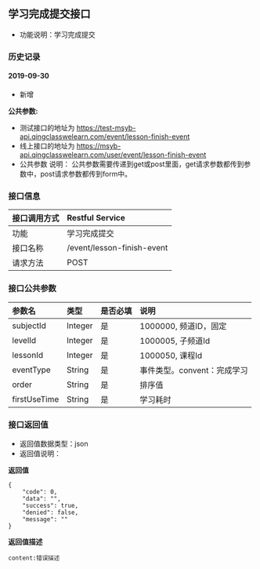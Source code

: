 ## 学习完成提交接口
+ 功能说明：学习完成提交

### 历史记录

#### 2019-09-30
- 新增

**公共参数:**
+ 测试接口的地址为 https://test-msyb-api.qingclasswelearn.com/event/lesson-finish-event
+ 线上接口的地址为 https://msyb-api.qingclasswelearn.com/user/event/lesson-finish-event
+ 公共参数 说明： 公共参数需要传递到get或post里面，get请求参数都传到参数中，post请求参数都传到form中。

### 接口信息
|接口调用方式 	|	Restful Service			|
|:--------------|:--------------------------|
|功能	     	| 学习完成提交				|
|接口名称		|/event/lesson-finish-event |
|请求方法		|POST					    |

### 接口公共参数
|参数名		   		|类型	|是否必填	|说明			    					|
|:------------------|:------|:----------|:--------------------------------------|
|subjectId			|Integer|是		  	|1000000, 频道ID，固定				    |
|levelId			|Integer|是		  	|1000005, 子频道Id					    |
|lessonId			|Integer|是		  	|1000050, 课程Id							|
|eventType			|String |是		  	|事件类型。convent：完成学习			    |
|order				|String |是		  	|排序值								    |
|firstUseTime 		|String |是		  	|学习耗时							    |
### 接口返回值
+ 返回值数据类型：json
+ 返回值说明：

**返回值**  

```
{
    "code": 0,
    "data": "",
    "success": true,
    "denied": false,
    "message": ""
}
```

**返回值描述**  

```
content:错误描述
```